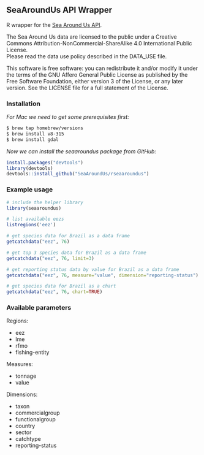 ## SeaAroundUs API Wrapper
R wrapper for the [Sea Around Us API](https://github.com/SeaAroundUs/sau-web-mt).

The Sea Around Us data are licensed to the public under a Creative Commons Attribution-NonCommercial-ShareAlike 4.0 International Public License.  
Please read the data use policy described in the DATA_USE file.

This software is free software:  you can redistribute it and/or modify
    it under the terms of the GNU Affero General Public License as published by
    the Free Software Foundation, either version 3 of the License, or
    any later version.  See the LICENSE file for a full statement of the License.


### Installation

*For Mac we need to get some prerequisites first:*
```bash
$ brew tap homebrew/versions
$ brew install v8-315
$ brew install gdal
```

*Now we can install the seaaroundus package from GitHub:*
```R
install.packages("devtools")
library(devtools)
devtools::install_github("SeaAroundUs/rseaaroundus")
```

### Example usage
```R
# include the helper library
library(seaaroundus)

# list available eezs
listregions('eez')

# get species data for Brazil as a data frame
getcatchdata("eez", 76)

# get top 3 species data for Brazil as a data frame
getcatchdata("eez", 76, limit=3)

# get reporting status data by value for Brazil as a data frame
getcatchdata("eez", 76, measure="value", dimension="reporting-status")

# get species data for Brazil as a chart
getcatchdata("eez", 76, chart=TRUE)
```


### Available parameters
Regions:
* eez
* lme
* rfmo
* fishing-entity

Measures:
* tonnage
* value

Dimensions:
* taxon
* commercialgroup
* functionalgroup
* country
* sector
* catchtype
* reporting-status
